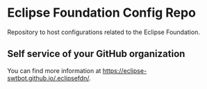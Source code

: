 # Eclipse Foundation Config Repo

Repository to host configurations related to the Eclipse Foundation.

## Self service of your GitHub organization

You can find more information at <https://eclipse-swtbot.github.io/.eclipsefdn/>.
